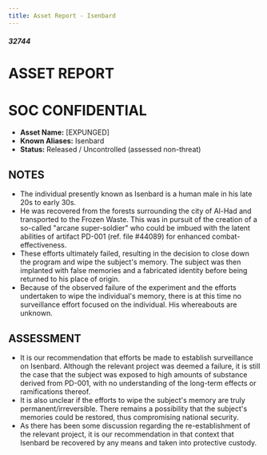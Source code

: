 ```yaml
---
title: Asset Report - Isenbard
---
```

##### 32744

# ASSET REPORT

# SOC CONFIDENTIAL

- **Asset Name:** \[EXPUNGED]
- **Known Aliases:** Isenbard
- **Status:** Released / Uncontrolled (assessed non-threat)

## NOTES
- The individual presently known as Isenbard is a human male in his late 20s to early 30s.
- He was recovered from the forests surrounding the city of Al-Had and transported to the Frozen Waste. This was in pursuit of the creation of a so-called "arcane super-soldier" who could be imbued with the latent abilities of artifact PD-001 (ref. file #44089) for enhanced combat-effectiveness. 
- These efforts ultimately failed, resulting in the decision to close down the program and wipe the subject's memory. The subject was then implanted with false memories and a fabricated identity before being returned to his place of origin. 
- Because of the observed failure of the experiment and the efforts undertaken to wipe the individual's memory, there is at this time no surveillance effort focused on the individual. His whereabouts are unknown.

## ASSESSMENT
- It is our recommendation that efforts be made to establish surveillance on Isenbard. Although the relevant project was deemed a failure, it is still the case that the subject was exposed to high amounts of substance derived from PD-001, with no understanding of the long-term effects or ramifications thereof.
- It is also unclear if the efforts to wipe the subject's memory are truly permanent/irreversible. There remains a possibility that the subject's memories could be restored, thus compromising national security.
- As there has been some discussion regarding the re-establishment of the relevant project, it is our recommendation in that context that Isenbard be recovered by any means and taken into protective custody. 
